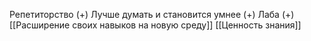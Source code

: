 
Репетиторство (+)
 Лучше думать и становится умнее (+)
 Лаба (+)
[[Расширение своих навыков на новую среду]]
[[Ценность знания]]

